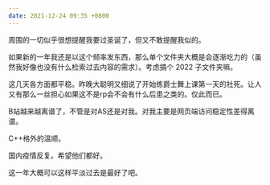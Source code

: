 ```yaml
---
date: 2021-12-24 09:35 +0800
---
```

<!-- more -->

周围的一切似乎很想提醒我要过圣诞了，但又不敢提醒我似的。

如果新的一年我还是以这个频率发东西，那么单个文件夹大概是会逐渐吃力的（虽然我好像也没有什么检索过去内容的需求）。考虑搞个 2022 子文件夹嘛。

这几天各方面都平稳。昨晚大聪明又细说了开始练爵士舞上课第一天的社死。让人又有那么一丝担心如果这不是rp会不会有什么后患之类的。仅此而已。

B站越来越离谱了，不管是对AS还是对我。对我主要是网页端访问稳定性差得离谱。

C++格外的温顺。

国内疫情反复。希望他们都好。

这一年大概可以这样平淡过去是最好了吧。
